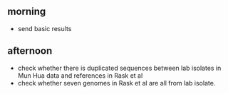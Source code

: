 

## morning

- send basic results

## afternoon

- check whether there is duplicated sequences between lab isolates in Mun Hua data and references in Rask et al
- check whether seven genomes in Rask et al are all from lab isolate.














